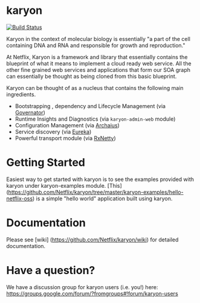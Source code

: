 karyon
======

[![Build Status](https://netflixoss.ci.cloudbees.com/job/karyon-master/badge/icon)](https://netflixoss.ci.cloudbees.com/job/karyon-master/)

Karyon in the context of molecular biology is essentially "a part of the cell containing DNA and RNA and responsible for growth and reproduction."

At Netflix, Karyon is a framework and library that essentially contains the blueprint of what it means to implement a cloud ready web service.  All the other fine grained web services and applications that form our SOA graph can essentially be thought as being cloned from this basic blueprint.

Karyon can be thought of as a nucleus that contains the following main ingredients.

* Bootstrapping , dependency and Lifecycle Management (via [Governator](https://github.com/Netflix/governator))
* Runtime Insights and Diagnostics (via `karyon-admin-web` module)
* Configuration Management (via [Archaius](https://github.com/Netflix/eureka))
* Service discovery (via [Eureka](https://github.com/Netflix/eureka))
* Powerful transport module (via [RxNetty](https://github.com/Netflix/RxNetty))

Getting Started
===============

Easiest way to get started with karyon is to see the examples provided with karyon under karyon-examples module.
[This] (https://github.com/Netflix/karyon/tree/master/karyon-examples/hello-netflix-oss) is a simple "hello world" application
built using karyon.

Documentation
==============

Please see [wiki] (https://github.com/Netflix/karyon/wiki) for detailed documentation.

Have a question?
===============

We have a discussion group for karyon users (i.e. you!) here: https://groups.google.com/forum/?fromgroups#!forum/karyon-users
